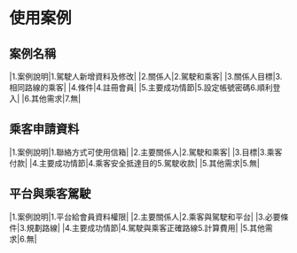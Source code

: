 # 使用案例

## 案例名稱
|1.案例說明|1.駕駛人新增資料及修改|
|2.關係人|2.駕駛和乘客|
|3.關係人目標|3.相同路線的乘客|
|4.條件|4.註冊會員|
|5.主要成功情節|5.設定帳號密碼6.順利登入|
|6.其他需求|7.無|
 
## 乘客申請資料
|1.案例說明|1.聯絡方式可使用信箱|
|2.主要關係人|2.駕駛和乘客|
|3.目標|3.乘客付款|
|4.主要成功情節|4.乘客安全抵達目的5.駕駛收款|
|5.其他需求|5.無|

## 平台與乘客駕駛
|1.案例說明|1.平台給會員資料權限|
|2.主要關係人|2.乘客與駕駛和平台|
|3.必要條件|3.規劃路線|
|4.主要成功情節|4.駕駛與乘客正確路線5.計算費用|
|5.其他需求|6.無|
